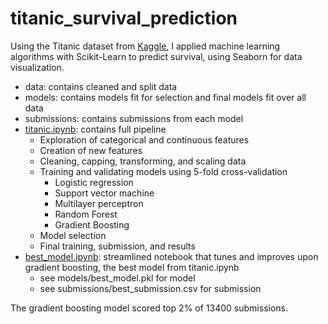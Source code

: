 # titanic_survival_prediction
Using the Titanic dataset from [Kaggle](https://www.kaggle.com/c/titanic), I applied machine learning algorithms with Scikit-Learn to predict survival, using Seaborn for data visualization. 
- data: contains cleaned and split data
- models: contains models fit for selection and final models fit over all data
- submissions: contains submissions from each model
- [titanic.ipynb](https://github.com/KevinyWu/titanic_survival_prediction/blob/main/titanic.ipynb): contains full pipeline
  - Exploration of categorical and continuous features
  - Creation of new features
  - Cleaning, capping, transforming, and scaling data
  - Training and validating models using 5-fold cross-validation
    - Logistic regression
    - Support vector machine
    - Multilayer perceptron
    - Random Forest
    - Gradient Boosting
  - Model selection
  - Final training, submission, and results
- [best_model.ipynb](https://github.com/KevinyWu/titanic_survival_prediction/blob/main/best_model.ipynb): streamlined notebook that tunes and improves upon gradient boosting, the best model from titanic.ipynb
  - see models/best_model.pkl for model
  - see submissions/best_submission.csv for submission

The gradient boosting model scored top 2% of 13400 submissions.

